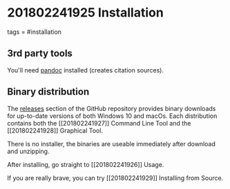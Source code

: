 # 201802241925 Installation
tags = #installation

## 3rd party tools 

You'll need [pandoc](https://pandoc.org/installing.html) installed (creates citation sources).

## Binary distribution 

The [releases](https://https://github.com/renerocksai/zk2setevi/releases) section of the GitHub repository provides binary downloads for up-to-date versions of both Windows 10 and macOs. Each distribution contains both the [[201802241927]] Command Line Tool and the [[201802241928]] Graphical Tool.

There is no installer, the binaries are useable immediately after download and unzipping.


After installing, go straight to [[201802241926]] Usage.

If you are really brave, you can try [[201802241929]] Installing from Source.
